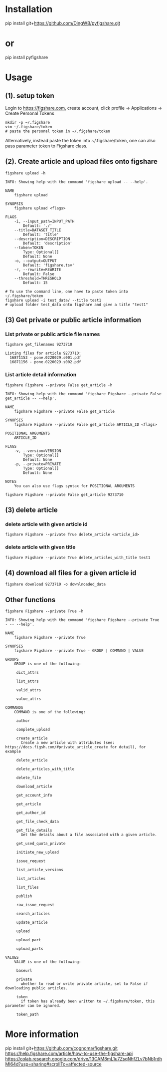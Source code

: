 # Installation
pip install git+https://github.com/DingWB/pyfigshare.git

# or
pip install pyfigshare

# Usage
## (1). setup token
Login to https://figshare.com, create account, click profile -> Applications -> Create Personal Tokens
```
mkdir -p ~/.figshare
vim ~/.figshare/token
# paste the personal token in ~/.figshare/token
```
Alternatively, instead paste the token into ~/.figshare/token, one can also pass parameter token to Figshare class.

## (2). Create article and upload files onto figshare
```shell
figshare upload -h
```
```text
INFO: Showing help with the command 'figshare upload -- --help'.

NAME
    figshare upload

SYNOPSIS
    figshare upload <flags>

FLAGS
    -i, --input_path=INPUT_PATH
        Default: './'
    --title=DATASET_TITLE
        Default: 'title'
    --description=DESCRIPTION
        Default: 'description'
    --token=TOKEN
        Type: Optional[]
        Default: None
    -o, --output=OUTPUT
        Default: 'figshare.tsv'
    -r, --rewrite=REWRITE
        Default: False
    --threshold=THRESHOLD
        Default: 15
```
```shell
# To use the command line, one have to paste token into ~/.figshare/token
figshare upload -i test_data/ --title test1
# upload folder test_data onto figshare and give a title "test1"
```

## (3) Get private or public article information 
### List private or public article file names
```shell
figshare get_filenames 9273710
```
```text
Listing files for article 9273710:
  16871153 - pone.0220029.s001.pdf
  16871156 - pone.0220029.s002.pdf
```
### List article detail information
```shell
figshare Figshare --private False get_article -h
```
```text
INFO: Showing help with the command 'figshare Figshare --private False get_article -- --help'.

NAME
    figshare Figshare --private False get_article

SYNOPSIS
    figshare Figshare --private False get_article ARTICLE_ID <flags>

POSITIONAL ARGUMENTS
    ARTICLE_ID

FLAGS
    -v, --version=VERSION
        Type: Optional[]
        Default: None
    -p, --private=PRIVATE
        Type: Optional[]
        Default: None

NOTES
    You can also use flags syntax for POSITIONAL ARGUMENTS
```

```shell
figshare Figshare --private False get_article 9273710
```

## (3) delete article
### delete article with given article id
```shell
figshare Figshare --private True delete_article <article_id>
```

### delete article with given title
```shell
figshare Figshare --private True delete_articles_with_title test1
```

## (4) download all files for a given article id
```shell
figshare download 9273710 -o downlnoaded_data
```

## Other functions
```shell
figshare Figshare --private True -h
```

```text
INFO: Showing help with the command 'figshare Figshare --private True - -- --help'.

NAME
    figshare Figshare --private True

SYNOPSIS
    figshare Figshare --private True - GROUP | COMMAND | VALUE

GROUPS
    GROUP is one of the following:

     dict_attrs

     list_attrs

     valid_attrs

     value_attrs

COMMANDS
    COMMAND is one of the following:

     author

     complete_upload

     create_article
       Create a new article with attributes (see: https://docs.figsh.com/#private_article_create for detail), for example

     delete_article

     delete_articles_with_title

     delete_file

     download_article

     get_account_info

     get_article

     get_author_id

     get_file_check_data

     get_file_details
       Get the details about a file associated with a given article.

     get_used_quota_private

     initiate_new_upload

     issue_request

     list_article_versions

     list_articles

     list_files

     publish

     raw_issue_request

     search_articles

     update_article

     upload

     upload_part

     upload_parts

VALUES
    VALUE is one of the following:

     baseurl

     private
       whether to read or write private article, set to False if downloading public articles.

     token
       if token has already been written to ~/.figshare/token, this parameter can be ignored.

     token_path
```

# More information
pip install git+https://github.com/cognoma/figshare.git
https://help.figshare.com/article/how-to-use-the-figshare-api
https://colab.research.google.com/drive/13CAM8mL1u7ZsqNhfZLv7bNb1rdhMI64d?usp=sharing#scrollTo=affected-source
